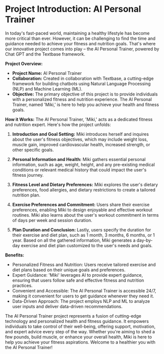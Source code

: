 # **Project Introduction: AI Personal Trainer**

In today's fast-paced world, maintaining a healthy lifestyle has become more critical than ever. However, it can be challenging to find the time and guidance needed to achieve your fitness and nutrition goals. That's where our innovative project comes into play – the AI Personal Trainer, powered by Chat GPT and the Textbase framework.

**Project Overview:**
- **Project Name:** AI Personal Trainer
- **Collaboration:** Created in collaboration with Textbase, a cutting-edge framework for building chatbots using Natural Language Processing (NLP) and Machine Learning (ML).
- **Objective:** The primary objective of this project is to provide individuals with a personalized fitness and nutrition experience. The AI Personal Trainer, named 'Miki,' is here to help you achieve your health and fitness goals.

**How it Works:**
The AI Personal Trainer, 'Miki,' acts as a dedicated fitness and nutrition expert. Here's how the project unfolds:

1. **Introduction and Goal Setting:** Miki introduces herself and inquires about the user's fitness objectives, which may include weight loss, muscle gain, improved cardiovascular health, increased strength, or other specific goals.

2. **Personal Information and Health:** Miki gathers essential personal information, such as age, weight, height, and any pre-existing medical conditions or relevant medical history that could impact the user's fitness journey.

3. **Fitness Level and Dietary Preferences:** Miki explores the user's dietary preferences, food allergies, and dietary restrictions to create a tailored nutrition plan.

4. **Exercise Preferences and Commitment:** Users share their exercise preferences, enabling Miki to design enjoyable and effective workout routines. Miki also learns about the user's workout commitment in terms of days per week and session duration.

5. **Plan Duration and Conclusion:** Lastly, users specify the duration for their exercise and diet plan, such as 1 month, 3 months, 6 months, or 1 year. Based on all the gathered information, Miki generates a day-by-day exercise and diet plan customized to the user's needs and goals.

**Benefits:**
- Personalized Fitness and Nutrition: Users receive tailored exercise and diet plans based on their unique goals and preferences.
- Expert Guidance: 'Miki' leverages AI to provide expert guidance, ensuring that users follow safe and effective fitness and nutrition practices.
- Convenient and Accessible: The AI Personal Trainer is accessible 24/7, making it convenient for users to get guidance whenever they need it.
- Data-Driven Approach: The project employs NLP and ML to analyze user inputs and deliver data-driven recommendations.

The AI Personal Trainer project represents a fusion of cutting-edge technology and personalized health and fitness guidance. It empowers individuals to take control of their well-being, offering support, motivation, and expert advice every step of the way. Whether you're aiming to shed a few pounds, build muscle, or enhance your overall health, Miki is here to help you achieve your fitness aspirations. Welcome to a healthier you with the AI Personal Trainer!
